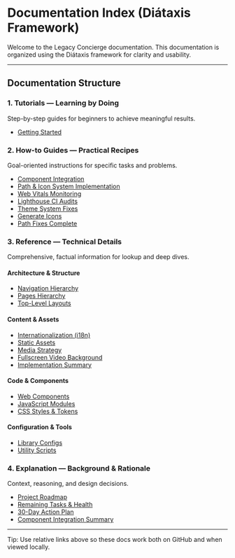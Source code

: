 # Documentation Index (Diátaxis Framework)

Welcome to the Legacy Concierge documentation. This documentation is organized using the Diátaxis framework for clarity and usability.

---

## Documentation Structure

### 1. Tutorials — Learning by Doing

Step-by-step guides for beginners to achieve meaningful results.

- [Getting Started](../tutorials/GETTING_STARTED.md)

### 2. How-to Guides — Practical Recipes

Goal-oriented instructions for specific tasks and problems.

- [Component Integration](../how-to/COMPONENT_INTEGRATION.md)
- [Path & Icon System Implementation](../how-to/PHASE_1_IMPLEMENTATION.md)
- [Web Vitals Monitoring](../how-to/PHASE_2_WEB_VITALS.md)
- [Lighthouse CI Audits](../how-to/PHASE_2_LIGHTHOUSE_CI.md)
- [Theme System Fixes](../how-to/THEME_SYSTEM_FIXES.md)
- [Generate Icons](../how-to/GENERATE_ICONS.md)
- [Path Fixes Complete](../how-to/PATH_FIXES_COMPLETE.md)

### 3. Reference — Technical Details

Comprehensive, factual information for lookup and deep dives.

#### Architecture & Structure
- [Navigation Hierarchy](./NAV_HIERARCHY.md)
- [Pages Hierarchy](./PAGES_HIERARCHY.md)
- [Top-Level Layouts](./TOP_LEVEL_LAYOUTS.md)

#### Content & Assets
- [Internationalization (i18n)](./LOCALE_CONTENT.md)
- [Static Assets](./STATIC_ASSETS.md)
- [Media Strategy](./MEDIA_STRATEGY.md)
- [Fullscreen Video Background](./FULLSCREEN_VIDEO.md)
- [Implementation Summary](./IMPLEMENTATION.md)

#### Code & Components
- [Web Components](./PORTAL_VIEWS.md)
- [JavaScript Modules](./UTILITY_TOOLS.md)
- [CSS Styles & Tokens](./UI_TOKENS_CSS.md)

#### Configuration & Tools
- [Library Configs](./LIBRARY_CONFIGS.md)
- [Utility Scripts](./BIN_SCRIPTS.md)

### 4. Explanation — Background & Rationale

Context, reasoning, and design decisions.

- [Project Roadmap](../explanation/ROADMAP.md)
- [Remaining Tasks & Health](../explanation/REMAINING_TASKS.md)
- [30-Day Action Plan](../explanation/ACTION_PLAN_30_DAYS.md)
- [Component Integration Summary](../explanation/INTEGRATION_COMPLETE.md)

---

Tip: Use relative links above so these docs work both on GitHub and when viewed locally.

